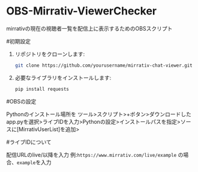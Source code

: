 # OBS-Mirrativ-ViewerChecker
mirrativの現在の視聴者一覧を配信上に表示するためのOBSスクリプト

#初期設定
1. リポジトリをクローンします:
    ```bash
    git clone https://github.com/yourusername/mirrativ-chat-viewer.git
    ```

2. 必要なライブラリをインストールします:
    ```bash
    pip install requests
    ```


#OBSの設定

Pythonのインストール場所を
ツール>スクリプト>+ボタン>ダウンロードしたapp.pyを選択>ライブIDを入力>Pythonの設定>インストールパスを指定>ソースに[MirrativUserList]を追加>


#ライブIDについて

配信URLのlive/以降を入力
例:`https://www.mirrativ.com/live/example` の場合、`example`を入力

